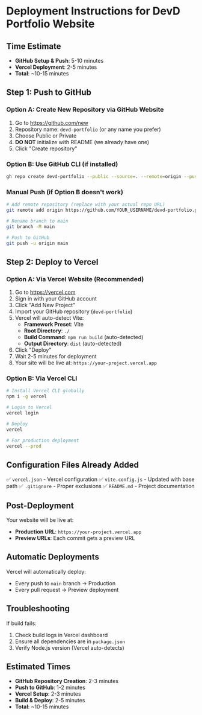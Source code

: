 # Deployment Instructions for DevD Portfolio Website

## Time Estimate
- **GitHub Setup & Push**: 5-10 minutes
- **Vercel Deployment**: 2-5 minutes
- **Total**: ~10-15 minutes

## Step 1: Push to GitHub

### Option A: Create New Repository via GitHub Website
1. Go to https://github.com/new
2. Repository name: `devd-portfolio` (or any name you prefer)
3. Choose Public or Private
4. **DO NOT** initialize with README (we already have one)
5. Click "Create repository"

### Option B: Use GitHub CLI (if installed)
```bash
gh repo create devd-portfolio --public --source=. --remote=origin --push
```

### Manual Push (if Option B doesn't work)
```bash
# Add remote repository (replace with your actual repo URL)
git remote add origin https://github.com/YOUR_USERNAME/devd-portfolio.git

# Rename branch to main
git branch -M main

# Push to GitHub
git push -u origin main
```

## Step 2: Deploy to Vercel

### Option A: Via Vercel Website (Recommended)
1. Go to https://vercel.com
2. Sign in with your GitHub account
3. Click "Add New Project"
4. Import your GitHub repository (`devd-portfolio`)
5. Vercel will auto-detect Vite:
   - **Framework Preset**: Vite
   - **Root Directory**: `./`
   - **Build Command**: `npm run build` (auto-detected)
   - **Output Directory**: `dist` (auto-detected)
6. Click "Deploy"
7. Wait 2-5 minutes for deployment
8. Your site will be live at: `https://your-project.vercel.app`

### Option B: Via Vercel CLI
```bash
# Install Vercel CLI globally
npm i -g vercel

# Login to Vercel
vercel login

# Deploy
vercel

# For production deployment
vercel --prod
```

## Configuration Files Already Added

✅ `vercel.json` - Vercel configuration
✅ `vite.config.js` - Updated with base path
✅ `.gitignore` - Proper exclusions
✅ `README.md` - Project documentation

## Post-Deployment

Your website will be live at:
- **Production URL**: `https://your-project.vercel.app`
- **Preview URLs**: Each commit gets a preview URL

## Automatic Deployments

Vercel will automatically deploy:
- Every push to `main` branch → Production
- Every pull request → Preview deployment

## Troubleshooting

If build fails:
1. Check build logs in Vercel dashboard
2. Ensure all dependencies are in `package.json`
3. Verify Node.js version (Vercel auto-detects)

## Estimated Times

- **GitHub Repository Creation**: 2-3 minutes
- **Push to GitHub**: 1-2 minutes
- **Vercel Setup**: 2-3 minutes
- **Build & Deploy**: 2-5 minutes
- **Total**: ~10-15 minutes

